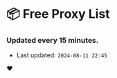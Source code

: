 # :package: Free Proxy List
### Updated every 15 minutes.

- Last updated: `2024-08-11 22:45`

:heart:
